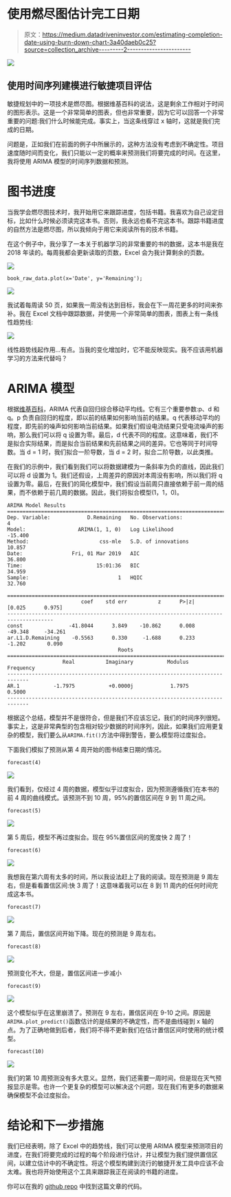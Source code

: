 # 使用燃尽图估计完工日期

> 原文：<https://medium.datadriveninvestor.com/estimating-completion-date-using-burn-down-chart-3a40daeb0c25?source=collection_archive---------2----------------------->

[![](img/79ddb984a6d50280bf2c8ff54b062680.png)](http://www.track.datadriveninvestor.com/1B9E)

## 使用时间序列建模进行敏捷项目评估

敏捷规划中的一项技术是燃尽图。根据维基百科的说法，这是剩余工作相对于时间的图形表示。这是一个非常简单的图表，但也非常重要，因为它可以回答一个非常重要的问题:我们什么时候能完成。事实上，当这条线穿过 x 轴时，这就是我们完成的日期。

问题是，正如我们在前面的例子中所展示的，这种方法没有考虑到不确定性。项目速度随时间而变化，我们只能以一定的概率来预测我们将要完成的时间。在这里，我将使用 ARIMA 模型的时间序列数据和预测。

# 图书进度

当我学会燃尽图技术时，我开始用它来跟踪进度，包括书籍。我喜欢为自己设定目标，比如什么时候必须读完这本书。否则，我永远也看不完这本书。跟踪书籍进度的自然方法是燃尽图，所以我倾向于用它来阅读所有的技术书籍。

在这个例子中，我分享了一本关于机器学习的非常重要的书的数据，这本书是我在 2018 年读的。每周我都会更新读取的页数，Excel 会为我计算剩余的页数。

![](img/3cb764199cb551b04e93e1ce7ca5e2b3.png)

```
book_raw_data.plot(x='Date', y='Remaining');
```

![](img/409b2f738b9151f9ca727141c245b43a.png)

我试着每周读 50 页，如果我一周没有达到目标，我会在下一周花更多的时间来弥补。我在 Excel 文档中跟踪数据，并使用一个非常简单的图表，图表上有一条线性趋势线:

![](img/bb2f4f2e38539c2bbacf473fc13658b1.png)

线性趋势线起作用…有点。当我的变化增加时，它不能反映现实。我不应该用机器学习的方法来代替吗？

# ARIMA 模型

根据[维基百科](https://en.wikipedia.org/wiki/Autoregressive_integrated_moving_average)，ARIMA 代表自回归综合移动平均线。它有三个重要参数:p、d 和 q。p 负责自回归的程度，即以前的结果如何影响当前的结果。q 代表移动平均的程度，即先前的噪声如何影响当前结果。如果我们假设电流结果只受电流噪声的影响，那么我们可以将 q 设置为零。最后，d 代表不同的程度。这意味着，我们不是拟合实际结果，而是拟合当前结果和先前结果之间的差异。它也等同于时间导数。当 d = 1 时，我们拟合一阶导数，当 d = 2 时，拟合二阶导数，以此类推。

在我们的示例中，我们看到我们可以将数据建模为一条斜率为负的直线，因此我们可以将 d 设置为 1。我们还假设，上周差异的原因对本周没有影响，所以我们将 q 设置为零。最后，在我们的简化模型中，我们假设当前周只直接依赖于前一周的结果，而不依赖于前几周的数据。因此，我们将拟合模型(1，1，0)。

```
ARIMA Model Results                              
==============================================================================
Dep. Variable:            D.Remaining   No. Observations:                    4
Model:                 ARIMA(1, 1, 0)   Log Likelihood                 -15.400
Method:                       css-mle   S.D. of innovations             10.857
Date:                Fri, 01 Mar 2019   AIC                             36.800
Time:                        15:01:36   BIC                             34.959
Sample:                             1   HQIC                            32.760

=====================================================================================
                        coef    std err          z      P>|z|      [0.025      0.975]
-------------------------------------------------------------------------------------
const               -41.8044      3.849    -10.862      0.008     -49.348     -34.261
ar.L1.D.Remaining    -0.5563      0.330     -1.688      0.233      -1.202       0.090
                                    Roots                                    
=============================================================================
                  Real          Imaginary           Modulus         Frequency
-----------------------------------------------------------------------------
AR.1           -1.7975           +0.0000j            1.7975            0.5000
-----------------------------------------------------------------------------
```

根据这个总结，模型并不是很符合，但是我们不应该忘记，我们的时间序列很短。事实上，这是非常典型的包含相对较少数据的时间序列，因此，如果我们应用更复杂的模型，我们要么从`ARIMA.fit()`方法中得到警告，要么模型将过度拟合。

下面我们模拟了预测从第 4 周开始的图书结束日期的情况。

```
forecast(4)
```

![](img/c8c52fccce1675ab0af190db5c57a419.png)

我们看到，仅经过 4 周的数据，模型似乎过度拟合，因为预测遵循我们在本书的前 4 周的曲线模式。该预测不到 10 周，95%的置信区间在 9 到 11 周之间。

```
forecast(5)
```

![](img/6d8aba58ef5c8599b16340762989b8b8.png)

第 5 周后，模型不再过度拟合。现在 95%置信区间的宽度快 2 周了！

```
forecast(6)
```

![](img/00adad1026ecf3a8a25422eb1cfd9729.png)

我想我在第六周有太多的时间，所以我设法赶上了我的阅读。现在预测是 9 周左右，但是看看置信区间:快 3 周了！这意味着我可以在 8 到 11 周内的任何时间完成这本书。

```
forecast(7)
```

![](img/9b06d2fca4c3a4ce58a002e057723d19.png)

第 7 周后，置信区间开始下降。现在的预测是 9 周左右。

```
forecast(8)
```

![](img/579f6ab048b3c65b5764b7108a239354.png)

预测变化不大，但是，置信区间进一步减小

```
forecast(9)
```

![](img/d3b49ed8f9cb940df793d7e565d487ca.png)

这个模型似乎在这里崩溃了。预测在 9 左右，置信区间在 9-10 之间。原因是`ARIMA.plot_predict()`函数估计的是结果的不确定性，而不是曲线碰到 x 轴的点。为了正确地做到后者，我们将不得不更新我们在估计置信区间时使用的统计模型。

```
forecast(10)
```

![](img/54bec709435c5502a4bef1345c2739d0.png)

我们的第 10 周预测没有多大意义。显然，我们还需要一周时间，但是现在天气预报显示是零。也许一个更复杂的模型可以解决这个问题，现在我们有更多的数据来确保模型不会过度拟合。

# 结论和下一步措施

我们已经表明，除了 Excel 中的趋势线，我们可以使用 ARIMA 模型来预测项目的进度，在我们将要完成的过程的每个阶段进行估计，并让模型为我们提供置信区间，以建立估计中的不确定性。将这个模型构建到流行的敏捷开发工具中应该不会太难。我也将开始使用这个工具来跟踪我正在阅读的书籍的进度。

你可以在我的 [github repo](https://github.com/mlarionov/machine_learning_POC/blob/master/agile_estimation/Burndown_chart.ipynb) 中找到这篇文章的代码。